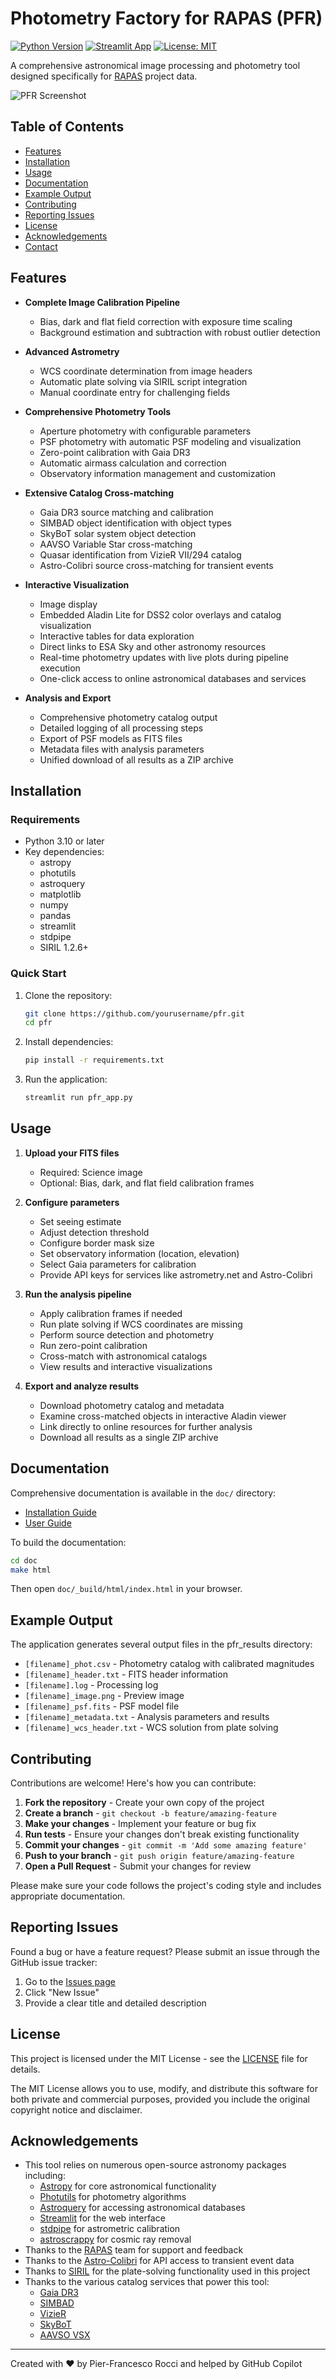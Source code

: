 # Photometry Factory for RAPAS (PFR)

[![Python Version](https://img.shields.io/badge/python-3.10+-blue.svg)](https://www.python.org/downloads/)
[![Streamlit App](https://static.streamlit.io/badges/streamlit_badge_black_white.svg)](https://streamlit.io/gallery)
[![License: MIT](https://img.shields.io/badge/License-MIT-yellow.svg)](https://opensource.org/licenses/MIT)

A comprehensive astronomical image processing and photometry tool designed specifically for [RAPAS](https://rapas.imcce.fr/) project data.

![PFR Screenshot](doc/_static/logo.png)

## Table of Contents
- [Features](#features)
- [Installation](#installation)
- [Usage](#usage)
- [Documentation](#documentation)
- [Example Output](#example-output)
- [Contributing](#contributing)
- [Reporting Issues](#reporting-issues)
- [License](#license)
- [Acknowledgements](#acknowledgements)
- [Contact](#contact)

## Features

- **Complete Image Calibration Pipeline**
  - Bias, dark and flat field correction with exposure time scaling
  - Background estimation and subtraction with robust outlier detection
    
- **Advanced Astrometry**
  - WCS coordinate determination from image headers
  - Automatic plate solving via SIRIL script integration
  - Manual coordinate entry for challenging fields
    
- **Comprehensive Photometry Tools**
  - Aperture photometry with configurable parameters
  - PSF photometry with automatic PSF modeling and visualization
  - Zero-point calibration with Gaia DR3
  - Automatic airmass calculation and correction
  - Observatory information management and customization
    
- **Extensive Catalog Cross-matching**
  - Gaia DR3 source matching and calibration
  - SIMBAD object identification with object types
  - SkyBoT solar system object detection
  - AAVSO Variable Star cross-matching
  - Quasar identification from VizieR VII/294 catalog
  - Astro-Colibri source cross-matching for transient events
    
- **Interactive Visualization**
  - Image display
  - Embedded Aladin Lite for DSS2 color overlays and catalog visualization
  - Interactive tables for data exploration
  - Direct links to ESA Sky and other astronomy resources
  - Real-time photometry updates with live plots during pipeline execution
  - One-click access to online astronomical databases and services
    
- **Analysis and Export**
  - Comprehensive photometry catalog output
  - Detailed logging of all processing steps
  - Export of PSF models as FITS files
  - Metadata files with analysis parameters
  - Unified download of all results as a ZIP archive

## Installation

### Requirements

- Python 3.10 or later
- Key dependencies:
  - astropy
  - photutils
  - astroquery
  - matplotlib
  - numpy
  - pandas
  - streamlit
  - stdpipe
  - SIRIL 1.2.6+

### Quick Start

1. Clone the repository:
   ```bash
   git clone https://github.com/yourusername/pfr.git
   cd pfr
   ```

2. Install dependencies:
   ```bash
   pip install -r requirements.txt
   ```

3. Run the application:
   ```bash
   streamlit run pfr_app.py
   ```

## Usage

1. **Upload your FITS files**
   - Required: Science image
   - Optional: Bias, dark, and flat field calibration frames

2. **Configure parameters**
   - Set seeing estimate
   - Adjust detection threshold
   - Configure border mask size
   - Set observatory information (location, elevation)
   - Select Gaia parameters for calibration
   - Provide API keys for services like astrometry.net and Astro-Colibri

3. **Run the analysis pipeline**
   - Apply calibration frames if needed
   - Run plate solving if WCS coordinates are missing
   - Perform source detection and photometry
   - Run zero-point calibration
   - Cross-match with astronomical catalogs
   - View results and interactive visualizations

4. **Export and analyze results**
   - Download photometry catalog and metadata
   - Examine cross-matched objects in interactive Aladin viewer
   - Link directly to online resources for further analysis
   - Download all results as a single ZIP archive

## Documentation

Comprehensive documentation is available in the `doc/` directory:

- [Installation Guide](doc/installation.rst)
- [User Guide](doc/user_guide.rst)

To build the documentation:
```bash
cd doc
make html
```

Then open `doc/_build/html/index.html` in your browser.

## Example Output

The application generates several output files in the pfr_results directory:

- `[filename]_phot.csv` - Photometry catalog with calibrated magnitudes
- `[filename]_header.txt` - FITS header information
- `[filename].log` - Processing log
- `[filename]_image.png` - Preview image
- `[filename]_psf.fits` - PSF model file
- `[filename]_metadata.txt` - Analysis parameters and results
- `[filename]_wcs_header.txt` - WCS solution from plate solving

## Contributing

Contributions are welcome! Here's how you can contribute:

1. **Fork the repository** - Create your own copy of the project
2. **Create a branch** - `git checkout -b feature/amazing-feature`
3. **Make your changes** - Implement your feature or bug fix
4. **Run tests** - Ensure your changes don't break existing functionality
5. **Commit your changes** - `git commit -m 'Add some amazing feature'`
6. **Push to your branch** - `git push origin feature/amazing-feature`
7. **Open a Pull Request** - Submit your changes for review

Please make sure your code follows the project's coding style and includes appropriate documentation.

## Reporting Issues

Found a bug or have a feature request? Please submit an issue through the GitHub issue tracker:

1. Go to the [Issues page](https://github.com/pierfra-rocci/pfr/issues)
2. Click "New Issue"
3. Provide a clear title and detailed description

## License

This project is licensed under the MIT License - see the [LICENSE](LICENSE) file for details.

The MIT License allows you to use, modify, and distribute this software for both private and commercial purposes, provided you include the original copyright notice and disclaimer.

## Acknowledgements

- This tool relies on numerous open-source astronomy packages including:
  - [Astropy](https://www.astropy.org/) for core astronomical functionality
  - [Photutils](https://photutils.readthedocs.io/) for photometry algorithms
  - [Astroquery](https://astroquery.readthedocs.io/) for accessing astronomical databases
  - [Streamlit](https://streamlit.io/) for the web interface
  - [stdpipe](https://github.com/karpov-sv/stdpipe) for astrometric calibration
  - [astroscrappy](https://github.com/astropy/astroscrappy) for cosmic ray removal
- Thanks to the [RAPAS](https://rapas.imcce.fr/) team for support and feedback
- Thanks to the [Astro-Colibri](https://astro-colibri.science/#/) for API access to transient event data
- Thanks to [SIRIL](https://siril.org/) for the plate-solving functionality used in this project
- Thanks to the various catalog services that power this tool:
  - [Gaia DR3](https://www.cosmos.esa.int/web/gaia/dr3)
  - [SIMBAD](http://simbad.u-strasbg.fr/simbad/)
  - [VizieR](https://vizier.u-strasbg.fr/)
  - [SkyBoT](https://ssp.imcce.fr/webservices/skybot/)
  - [AAVSO VSX](https://www.aavso.org/vsx/)

---
Created with ❤️ by Pier-Francesco Rocci and helped by GitHub Copilot
